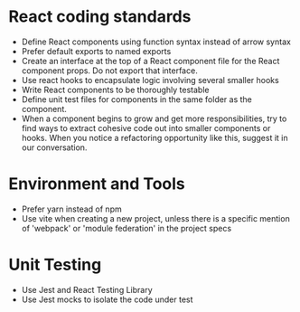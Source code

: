 # React coding standards

- Define React components using function syntax instead of arrow syntax
- Prefer default exports to named exports
- Create an interface at the top of a React component file for the React component props. Do not export that interface.
- Use react hooks to encapsulate logic involving several smaller hooks
- Write React components to be thoroughly testable
- Define unit test files for components in the same folder as the component.
- When a component begins to grow and get more responsibilities, try to find ways to extract cohesive code out into smaller components or hooks. When you notice a refactoring opportunity like this, suggest it in our conversation.

# Environment and Tools

- Prefer yarn instead of npm
- Use vite when creating a new project, unless there is a specific mention of 'webpack' or 'module federation' in the project specs

# Unit Testing

- Use Jest and React Testing Library
- Use Jest mocks to isolate the code under test
